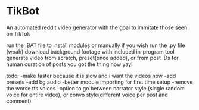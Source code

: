 # TikBot
An automated reddit video generator with the goal to immitate those seen on TikTok

run the .BAT file to install modules or manually if you wish 
run the .py file (woah)
download background footage with included in-program tool
generate video from scratch, preset(once added), or from post IDs for human curation of posts
you got the thing now yay!

todo:
-make faster because it is slow and i want the videos now
-add presets 
-add bg audio
-better module importing for first time setup
-remove the worse tts voices
-option to go between narrator style (single random voice for entire video), or convo style(different voice per post and comment)
